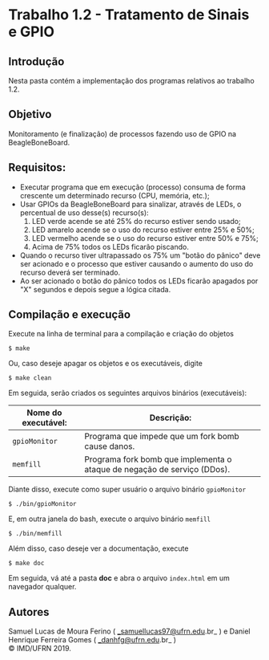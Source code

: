 # Trabalho 1.2 - Tratamento de Sinais e GPIO

## Introdução  

Nesta pasta contém a implementação dos programas relativos ao trabalho 1.2.

## Objetivo
Monitoramento (e finalização) de processos fazendo uso de GPIO na BeagleBoneBoard.

## Requisitos:
* Executar programa que em execução (processo) consuma de forma crescente um determinado recurso (CPU, memória, etc.);
* Usar GPIOs da BeagleBoneBoard para sinalizar, através de LEDs, o 
percentual de uso desse(s) recurso(s):
	1. LED verde acende se até 25% do recurso estiver sendo usado;
	2. LED amarelo acende se o uso do recurso estiver entre 25% e 50%;
	3. LED vermelho acende se o uso do recurso estiver entre 50% e 75%;
	4. Acima de 75% todos os LEDs ficarão piscando.
* Quando o recurso tiver ultrapassado os 75% um "botão do pânico" deve ser acionado e o processo que estiver causando o aumento do uso do recurso deverá ser terminado.
* Ao ser acionado o botão do pânico todos os LEDs ficarão apagados por "X" segundos e depois segue a lógica citada.

## Compilação e execução  

Execute na linha de terminal para a compilação e criação do objetos

```
$ make
```  
Ou, caso deseje apagar os objetos e os executáveis, digite  

```
$ make clean
```  
Em seguida, serão criados os seguintes arquivos binários (executáveis):

| Nome do executável: | Descrição: | 
| ---------- | ------------- |
|`gpioMonitor` 	|Programa que impede que um fork bomb cause danos.  
|`memfill` 	|Programa fork bomb que implementa o ataque de negação de serviço (DDos).  
  
Diante disso, execute como super usuário o arquivo binário `gpioMonitor`  

```
$ ./bin/gpioMonitor
```
E, em outra janela do bash, execute o arquivo binário `memfill`  

```
$ ./bin/memfill
```
  
Além disso, caso deseje ver a documentação, execute  

```
$ make doc
```  
Em seguida, vá até a pasta **doc** e abra o arquivo `index.html` em um navegador qualquer.   
## Autores  
Samuel Lucas de Moura Ferino ( _samuellucas97@ufrn.edu.br_ ) e Daniel Henrique Ferreira Gomes ( _danhfg@ufrn.edu.br_ )     
:copyright: IMD/UFRN 2019. 


